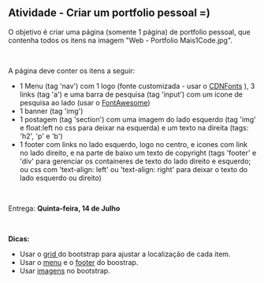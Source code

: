 ## Atividade - Criar um portfolio pessoal   =)

<p> O objetivo é criar uma página (somente 1 página) de portfolio pessoal, que contenha todos os itens na imagem "Web - Portfolio Mais1Code.jpg". </p> <br>

<p>A página deve conter os itens a seguir: </p>
<ul>
    <li>1 Menu (tag 'nav') com 1 logo (fonte customizada - usar o <a href="https://www.cdnfonts.com/">CDNFonts</a> ), 3 links (tag 'a') e uma barra de pesquisa (tag 'input') com um ícone de pesquisa ao lado (usar o <a href="https://fontawesome.com/">FontAwesome</a>)</li>
    <li>1 banner (tag 'img')</li>
    <li>1 postagem (tag 'section') com uma imagem do lado esquerdo (tag 'img' e float:left no css para deixar na esquerda) e um texto na direita (tags: 'h2', 'p' e 'b')</li>
    <li>1 footer com links no lado esquerdo, logo no centro, e icones com link no lado direito, e na parte de baixo um texto de copyright (tags 'footer' e 'div' para gerenciar os containeres de texto do lado direito e esquerdo; ou css com 'text-align: left' ou 'text-align: right' para deixar o texto do lado esquerdo ou direito)</li>
</ul>
<br>
<p> Entrega: <b>Quinta-feira, 14 de Julho</b></p><br>

<b> Dicas: </b>
- Usar o <a href="https://getbootstrap.com/docs/4.6/layout/grid/"> grid </a> do bootstrap para ajustar a localização de cada item.
- Usar o <a href="https://getbootstrap.com/docs/4.6/components/navbar/">menu</a> e o <a href="https://getbootstrap.com/docs/4.6/components/card/#header-and-footer">footer</a> do boostrap.
- Usar <a href="https://getbootstrap.com/docs/4.6/content/images/">imagens</a> no bootstrap.